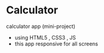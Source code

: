 # Calculator
calculator app (mini-project)

- using HTML5  , CSS3 , JS
- this app responsive for all screens 
